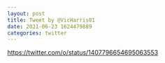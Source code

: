```yaml
--- 
layout: post 
title: Tweet by @VicHarris01 
date: 2021-06-23 1624479889 
categories: twitter 
--- 
```

https://twitter.com/o/status/1407796654695063553